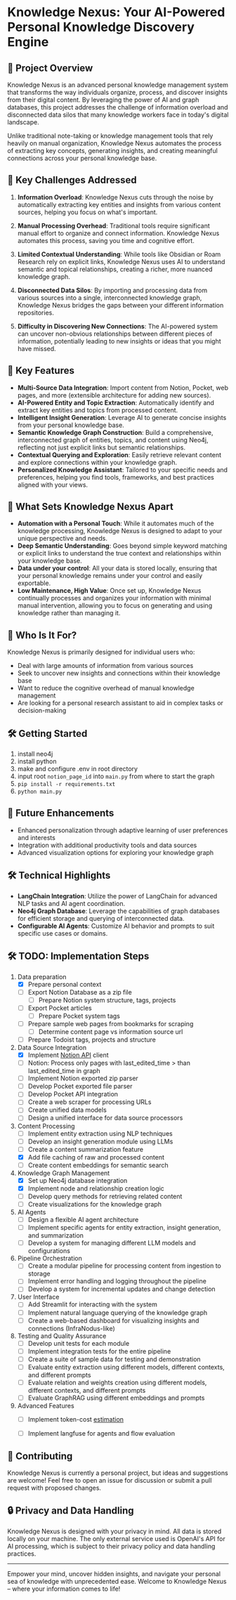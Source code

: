 # Knowledge Nexus: Your AI-Powered Personal Knowledge Discovery Engine

## 🌟 Project Overview

Knowledge Nexus is an advanced personal knowledge management system that transforms the way individuals organize, process, and discover insights from their digital content. By leveraging the power of AI and graph databases, this project addresses the challenge of information overload and disconnected data silos that many knowledge workers face in today's digital landscape.

Unlike traditional note-taking or knowledge management tools that rely heavily on manual organization, Knowledge Nexus automates the process of extracting key concepts, generating insights, and creating meaningful connections across your personal knowledge base.

## 🎯 Key Challenges Addressed

1. **Information Overload**: Knowledge Nexus cuts through the noise by automatically extracting key entities and insights from various content sources, helping you focus on what's important.

2. **Manual Processing Overhead**: Traditional tools require significant manual effort to organize and connect information. Knowledge Nexus automates this process, saving you time and cognitive effort.

3. **Limited Contextual Understanding**: While tools like Obsidian or Roam Research rely on explicit links, Knowledge Nexus uses AI to understand semantic and topical relationships, creating a richer, more nuanced knowledge graph.

4. **Disconnected Data Silos**: By importing and processing data from various sources into a single, interconnected knowledge graph, Knowledge Nexus bridges the gaps between your different information repositories.

5. **Difficulty in Discovering New Connections**: The AI-powered system can uncover non-obvious relationships between different pieces of information, potentially leading to new insights or ideas that you might have missed.

## 🚀 Key Features

- **Multi-Source Data Integration**: Import content from Notion, Pocket, web pages, and more (extensible architecture for adding new sources).
- **AI-Powered Entity and Topic Extraction**: Automatically identify and extract key entities and topics from processed content.
- **Intelligent Insight Generation**: Leverage AI to generate concise insights from your personal knowledge base.
- **Semantic Knowledge Graph Construction**: Build a comprehensive, interconnected graph of entities, topics, and content using Neo4j, reflecting not just explicit links but semantic relationships.
- **Contextual Querying and Exploration**: Easily retrieve relevant content and explore connections within your knowledge graph.
- **Personalized Knowledge Assistant**: Tailored to your specific needs and preferences, helping you find tools, frameworks, and best practices aligned with your views.

## 🌈 What Sets Knowledge Nexus Apart

- **Automation with a Personal Touch**: While it automates much of the knowledge processing, Knowledge Nexus is designed to adapt to your unique perspective and needs.
- **Deep Semantic Understanding**: Goes beyond simple keyword matching or explicit links to understand the true context and relationships within your knowledge base.
- **Data under your control**: All your data is stored locally, ensuring that your personal knowledge remains under your control and easily exportable.
- **Low Maintenance, High Value**: Once set up, Knowledge Nexus continually processes and organizes your information with minimal manual intervention, allowing you to focus on generating and using knowledge rather than managing it.

## 👥 Who Is It For?

Knowledge Nexus is primarily designed for individual users who:
- Deal with large amounts of information from various sources
- Seek to uncover new insights and connections within their knowledge base
- Want to reduce the cognitive overhead of manual knowledge management
- Are looking for a personal research assistant to aid in complex tasks or decision-making

## 🛠 Getting Started

1. install neo4j
2. install python
3. make and configure .env in root directory
4. input root `notion_page_id` into `main.py` from where to start the graph
5. `pip install -r requirements.txt`
6. `python main.py`

## 🔮 Future Enhancements

- Enhanced personalization through adaptive learning of user preferences and interests
- Integration with additional productivity tools and data sources
- Advanced visualization options for exploring your knowledge graph

## 🛠️ Technical Highlights

- **LangChain Integration**: Utilize the power of LangChain for advanced NLP tasks and AI agent coordination.
- **Neo4j Graph Database**: Leverage the capabilities of graph databases for efficient storage and querying of interconnected data.
- **Configurable AI Agents**: Customize AI behavior and prompts to suit specific use cases or domains.

## 🛠️ TODO: Implementation Steps

1. Data preparation
    - [X] Prepare personal context
    - [ ] Export Notion Database as a zip file
      - [ ] Prepare Notion system structure, tags, projects 
    - [ ] Export Pocket articles
      - [ ] Prepare Pocket system tags
    - [ ] Prepare sample web pages from bookmarks for scraping
      - [ ] Determine content page vs information source url
    - [ ] Prepare Todoist tags, projects and structure

2. Data Source Integration
    - [X] Implement [Notion API](https://developers.notion.com/reference/get-database) client
    - [ ] Notion: Process only pages with last_edited_time > than last_edited_time in graph
    - [ ] Implement Notion exported zip parser
    - [ ] Develop Pocket exported file parser
    - [ ] Develop Pocket API integration
    - [ ] Create a web scraper for processing URLs
    - [ ] Create unified data models 
    - [ ] Design a unified interface for data source processors

3. Content Processing
    - [ ] Implement entity extraction using NLP techniques
    - [ ] Develop an insight generation module using LLMs
    - [ ] Create a content summarization feature
    - [X] Add file caching of raw and processed content
    - [ ] Create content embeddings for semantic search

4. Knowledge Graph Management
    - [X] Set up Neo4j database integration
    - [X] Implement node and relationship creation logic
    - [ ] Develop query methods for retrieving related content
    - [ ] Create visualizations for the knowledge graph

5. AI Agents
    - [ ] Design a flexible AI agent architecture
    - [ ] Implement specific agents for entity extraction, insight generation, and summarization
    - [ ] Develop a system for managing different LLM models and configurations

6. Pipeline Orchestration
    - [ ] Create a modular pipeline for processing content from ingestion to storage
    - [ ] Implement error handling and logging throughout the pipeline
    - [ ] Develop a system for incremental updates and change detection

7. User Interface
    - [ ] Add Streamlit for interacting with the system
    - [ ] Implement natural language querying of the knowledge graph
    - [ ] Create a web-based dashboard for visualizing insights and connections (InfraNodus-like)

8. Testing and Quality Assurance
    - [ ] Develop unit tests for each module
    - [ ] Implement integration tests for the entire pipeline
    - [ ] Create a suite of sample data for testing and demonstration
    - [ ] Evaluate entity extraction using different models, different contexts, and different prompts
    - [ ] Evaluate relation and weights creation using different models, different contexts, and different prompts
    - [ ] Evaluate GraphRAG using different embeddings and prompts

9. Advanced Features
    - [ ] Implement token-cost [estimation](https://github.com/AgentOps-AI/tokencost) 
    - [ ] Implement langfuse for agents and flow evaluation


## 🤝 Contributing
Knowledge Nexus is currently a personal project, but ideas and suggestions are welcome! Feel free to open an issue for discussion or submit a pull request with proposed changes.

## 🔒 Privacy and Data Handling
Knowledge Nexus is designed with your privacy in mind. All data is stored locally on your machine. The only external service used is OpenAI's API for AI processing, which is subject to their privacy policy and data handling practices.

---

Empower your mind, uncover hidden insights, and navigate your personal sea of knowledge with unprecedented ease. Welcome to Knowledge Nexus – where your information comes to life!
